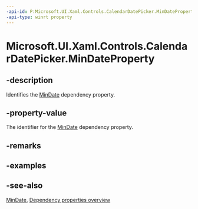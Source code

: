 ```yaml
---
-api-id: P:Microsoft.UI.Xaml.Controls.CalendarDatePicker.MinDateProperty
-api-type: winrt property
---
```


<!-- Property syntax
public Windows.UI.Xaml.DependencyProperty MinDateProperty { get; }
-->

# Microsoft.UI.Xaml.Controls.CalendarDatePicker.MinDateProperty

## -description
Identifies the [MinDate](calendardatepicker_mindate.md) dependency property.

## -property-value
The identifier for the [MinDate](calendardatepicker_mindate.md) dependency property.

## -remarks

## -examples

## -see-also
[MinDate](calendardatepicker_mindate.md), [Dependency properties overview](/windows/uwp/xaml-platform/dependency-properties-overview)
